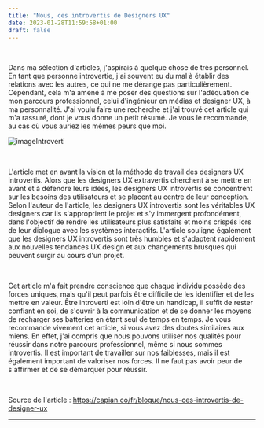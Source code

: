 ```yaml
---
title: "Nous, ces introvertis de Designers UX"
date: 2023-01-28T11:59:58+01:00
draft: false
---
```


&nbsp;

Dans ma sélection d'articles, j'aspirais à quelque chose de très personnel. En tant que personne introvertie, j'ai souvent eu du mal à établir des relations avec les autres, ce qui ne me dérange pas particulièrement. Cependant, cela m'a amené à me poser des questions sur l'adéquation de mon parcours professionnel, celui d'ingénieur en médias et designer UX, à ma personnalité.
J'ai voulu faire une recherche et j'ai trouvé cet article qui m'a rassuré, dont je vous donne un petit résumé. Je vous le recommande, au cas où vous auriez les mêmes peurs que moi.

![imageIntroverti](/labVeilleTech/images/introverti.png "UX Designer Introvertis")

&nbsp;

L'article met en avant la vision et la méthode de travail des designers UX introvertis. Alors que les designers UX extravertis cherchent à se mettre en avant et à défendre leurs idées, les designers UX introvertis se concentrent sur les besoins des utilisateurs et se placent au centre de leur conception. Selon l'auteur de l'article, les designers UX introvertis sont les véritables UX designers car ils s'approprient le projet et s'y immergent profondément, dans l'objectif de rendre les utilisateurs plus satisfaits et moins crispés lors de leur dialogue avec les systèmes interactifs. L'article souligne également que les designers UX introvertis sont très humbles et s'adaptent rapidement aux nouvelles tendances UX design et aux changements brusques qui peuvent surgir au cours d'un projet.

&nbsp;

Cet article m'a fait prendre conscience que chaque individu possède des forces uniques, mais qu'il peut parfois être difficile de les identifier et de les mettre en valeur. Être introverti est loin d'être un handicap, il suffit de rester confiant en soi, de s'ouvrir à la communication et de se donner les moyens de recharger ses batteries en étant seul de temps en temps. Je vous recommande vivement cet article, si vous avez des doutes similaires aux miens. En effet, j'ai compris que nous pouvons utiliser nos qualités pour réussir dans notre parcours professionnel, même si nous sommes introvertis. Il est important de travailler sur nos faiblesses, mais il est également important de valoriser nos forces. Il ne faut pas avoir peur de s'affirmer et de se démarquer pour réussir.

&nbsp;

Source de l'article : https://capian.co/fr/blogue/nous-ces-introvertis-de-designer-ux
***